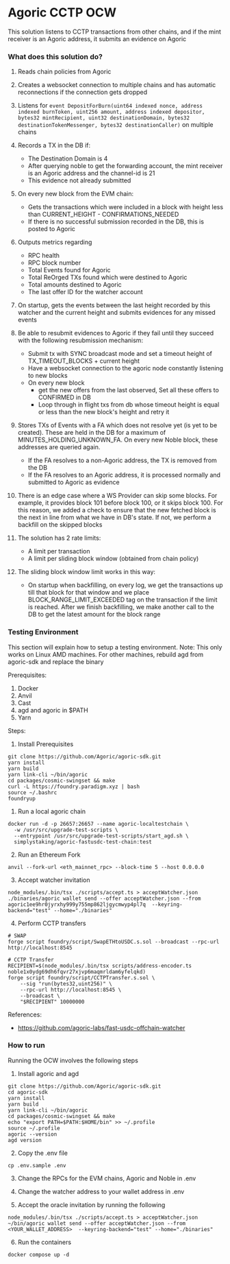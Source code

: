 # Agoric CCTP OCW

This solution listens to CCTP transactions from other chains, and if the mint receiver is an Agoric address, it submits an evidence on Agoric

### What does this solution do?

1. Reads chain policies from Agoric 

2. Creates a websocket connection to multiple chains and has automatic reconnections if the connection gets dropped

3. Listens for ```event DepositForBurn(uint64 indexed nonce, address indexed burnToken, uint256 amount, address indexed depositor, bytes32 mintRecipient, uint32 destinationDomain, bytes32 destinationTokenMessenger, bytes32 destinationCaller)``` on multiple chains

4. Records a TX in the DB if:
    - The Destination Domain is 4
    - After querying noble to get the forwarding account, the mint receiver is an Agoric address and the channel-id is 21
    - This evidence not already submitted 

5. On every new block from the EVM chain:
    - Gets the transactions which were included in a block with height less than CURRENT_HEIGHT - CONFIRMATIONS_NEEDED
    - If there is no successful submission recorded in the DB, this is posted to Agoric

6. Outputs metrics regarding
    - RPC health 
    - RPC block number
    - Total Events found for Agoric
    - Total ReOrged TXs found which were destined to Agoric
    - Total amounts destined to Agoric
    - The last offer ID for the watcher account

7. On startup, gets the events between the last height recorded by this watcher and the current height and submits evidences for any missed events

8. Be able to resubmit evidences to Agoric if they fail until they succeed with the following resubmission mechanism:

    - Submit tx with SYNC broadcast mode and set a timeout height of TX_TIMEOUT_BLOCKS + current height
    - Have a websocket connection to the agoric node constantly listening to new blocks
    - On every new block
        - get the new offers from the last observed, Set all these offers to CONFIRMED in DB
        - Loop through in flight txs from db whose timeout height is equal or less than the new block's height and retry it

9. Stores TXs of Events with a FA which does not resolve yet (is yet to be created). These are held in the DB for a maximum of MINUTES_HOLDING_UNKNOWN_FA. On every new Noble block, these addresses are queried again.
    - If the FA resolves to a non-Agoric address, the TX is removed from the DB
    - If the FA resolves to an Agoric address, it is processed normally and submitted to Agoric as evidence

10. There is an edge case where a WS Provider can skip some blocks. For example, it provides block 101 before block 100, or it skips block 100. For this reason, we added a check to ensure that the new fetched block is the next in line from what we have in DB's state. If not, we perform a backfill on the skipped blocks

11. The solution has 2 rate limits:
    - A limit per transaction
    - A limit per sliding block window (obtained from chain policy)

12. The sliding block window limit works in this way:
    - On startup when backfilling, on every log, we get the transactions up till that block for that window and we place BLOCK_RANGE_LIMIT_EXCEEDED tag on the transaction if the limit is reached. After we finish backfilling, we make another call to the DB to get the latest amount for the block range

### Testing Environment

This section will explain how to setup a testing environment. 
Note: This only works on Linux AMD machines. For other machines, rebuild agd from agoric-sdk and replace the binary

Prerequisites:
1. Docker
2. Anvil
3. Cast
4. agd and agoric in $PATH
5. Yarn

Steps:
1. Install Prerequisites
```
git clone https://github.com/Agoric/agoric-sdk.git 
yarn install
yarn build
yarn link-cli ~/bin/agoric
cd packages/cosmic-swingset && make
curl -L https://foundry.paradigm.xyz | bash
source ~/.bashrc
foundryup
```
1. Run a local agoric chain

```
docker run -d -p 26657:26657 --name agoric-localtestchain \
  -w /usr/src/upgrade-test-scripts \
  --entrypoint /usr/src/upgrade-test-scripts/start_agd.sh \
  simplystaking/agoric-fastusdc-test-chain:test
```

2. Run an Ethereum Fork

```
anvil --fork-url <eth_mainnet_rpc> --block-time 5 --host 0.0.0.0
```

3. Accept watcher invitation
```
node_modules/.bin/tsx ./scripts/accept.ts > acceptWatcher.json
./binaries/agoric wallet send --offer acceptWatcher.json --from agoric1ee9hr0jyrxhy999y755mp862ljgycmwyp4pl7q  --keyring-backend="test" --home="./binaries"
```

4. Perform CCTP transfers
```
# SWAP
forge script foundry/script/SwapETHtoUSDC.s.sol --broadcast --rpc-url http://localhost:8545

# CCTP Transfer
RECIPIENT=$(node_modules/.bin/tsx scripts/address-encoder.ts noble1x0ydg69dh6fqvr27xjvp6maqmrldam6yfelqkd)
forge script foundry/script/CCTPTransfer.s.sol \
    --sig "run(bytes32,uint256)" \
    --rpc-url http://localhost:8545 \
    --broadcast \
    "$RECIPIENT" 10000000
```

References:
- https://github.com/agoric-labs/fast-usdc-offchain-watcher

### How to run

Running the OCW involves the following steps

1. Install agoric and agd
```
git clone https://github.com/Agoric/agoric-sdk.git
cd agoric-sdk
yarn install
yarn build
yarn link-cli ~/bin/agoric
cd packages/cosmic-swingset && make
echo "export PATH=$PATH:$HOME/bin" >> ~/.profile
source ~/.profile
agoric --version
agd version
```

2. Copy the .env file
```
cp .env.sample .env
```

3. Change the RPCs for the EVM chains, Agoric and Noble in .env
4. Change the watcher address to your wallet address in .env

5. Accept the oracle invitation by running the following
```
node_modules/.bin/tsx ./scripts/accept.ts > acceptWatcher.json
~/bin/agoric wallet send --offer acceptWatcher.json --from <YOUR_WALLET_ADDRESS>  --keyring-backend="test" --home="./binaries"
```

6. Run the containers
```
docker compose up -d
```